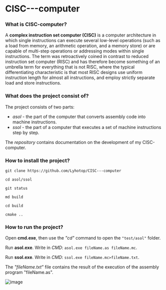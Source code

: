 # CISC---computer
### What is CISC-computer?
A **complex instruction set computer (CISC)** is a computer architecture in which single instructions can execute several low-level operations (such as a load from memory, an arithmetic operation, and a memory store) or are capable of multi-step operations or addressing modes within single instructions. The term was retroactively coined in contrast to reduced instruction set computer (RISC) and has therefore become something of an umbrella term for everything that is not RISC, where the typical differentiating characteristic is that most RISC designs use uniform instruction length for almost all instructions, and employ strictly separate load and store instructions.
### What does the project consist of?
The project consists of two parts:
* *asol* - the part of the computer that converts assembly code into machine instructions.
* *ssol* - the part of a computer that executes a set of machine instructions step by step.

The *repository* contains documentation on the development of my CISC-computer.
### How to install the project?

```git clone https://github.com/Lyhotop/CISC---computer```

```cd asol/ssol```

```git status```

```md build```

```cd build```

```cmake ..```


### How to run the project?
  Open **cmd.exe**, then use the *"cd"* command to open the ```"test/asol"``` folder.

  Run **asol.exe**. Write in *CMD*: ```asol.exe fileName.as fileName.mc```.
  
  Run **ssol.exe**. Write in *CMD*: ```ssol.exe fileName.mc>fileName.txt```.

The *"fileName.txt"* file contains the result of the execution of the assembly program "fileName.as".

![image](https://github.com/Lyhotop/CISC---computer/assets/128158238/aaf4f23d-11ec-49e7-8bae-40b197f7531b)



